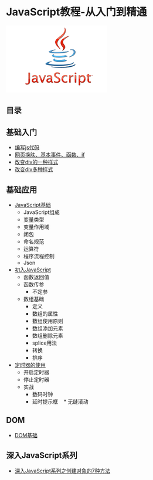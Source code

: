 # JavaScript教程-从入门到精通
![Alt text](https://github.com/Harrdy2018/JavaScript/blob/master/js.png)
## 目录
## 基础入门
* [编写js代码](https://github.com/Harrdy2018/JavaScript/blob/master/%E7%BC%96%E5%86%99js%E4%BB%A3%E7%A0%81.md)
* [网页换肤、基本事件、函数、if](https://github.com/Harrdy2018/JavaScript/tree/master/Basic%20Introduction)
* [改变div的一种样式](https://github.com/Harrdy2018/JavaScript/edit/master/ex1.html)
* [改变div多种样式](https://github.com/Harrdy2018/JavaScript/edit/master/ex2.html)
## 基础应用
* [JavaScript基础](https://github.com/Harrdy2018/JavaScript/blob/master/JavaScript%E5%9F%BA%E7%A1%80.md)
  * JavaScript组成
  * 变量类型
  * 变量作用域
  * 闭包
  * 命名规范
  * 运算符
  * 程序流程控制
  * Json
* [初入JavaScript](https://github.com/Harrdy2018/JavaScript/blob/master/%E6%B7%B1%E5%85%A5JavaScript.md)
  * 函数返回值
  * 函数传参
    * 不定参
  * 数组基础
    * 定义
    * 数组的属性
    * 数组使用原则
    * 数组添加元素
    * 数组删除元素
    * splice用法
    * 转换
    * 排序
* [定时器的使用](https://github.com/Harrdy2018/JavaScript/blob/master/%E5%AE%9A%E6%97%B6%E5%99%A8%E7%9A%84%E4%BD%BF%E7%94%A8.md)
  * 开启定时器
  * 停止定时器
  * 实战
    * 数码时钟
    * 延时提示框
    * 无缝滚动
## DOM
* [DOM基础](https://github.com/Harrdy2018/JavaScript/blob/master/DOM.md)
## 深入JavaScript系列
* [深入JavaScript系列之创建对象的7种方法]()
